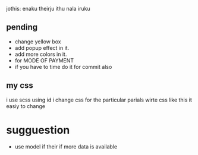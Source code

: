
jothis: enaku theirju ithu nala iruku

## pending
 - change yellow box
 - add popup effect in it.
 - add more colors in it.
 - for MODE OF PAYMENT
 - if you have to time do it for commit also


## my css

i use scss using id i change css for the particular parials wirte css like this it easiy to change


# sugguestion

- use model if their if more data is available



